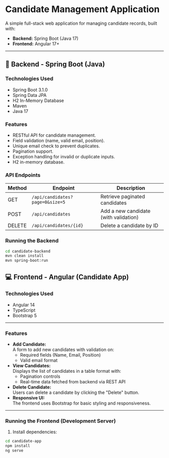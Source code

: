 # Candidate Management Application

A simple full-stack web application for managing candidate records, built with:

- **Backend:** Spring Boot (Java 17)
- **Frontend:** Angular 17+

---

## 🚀 Backend - Spring Boot (Java)

### Technologies Used

- Spring Boot 3.1.0
- Spring Data JPA
- H2 In-Memory Database
- Maven
- Java 17

### Features

- RESTful API for candidate management.
- Field validation (name, valid email, position).
- Unique email check to prevent duplicates.
- Pagination support.
- Exception handling for invalid or duplicate inputs.
- H2 in-memory database.

### API Endpoints

| Method | Endpoint                        | Description                      |
|--------|---------------------------------|----------------------------------|
| GET    | `/api/candidates?page=0&size=5` | Retrieve paginated candidates |
| POST   | `/api/candidates`               | Add a new candidate (with validation) |
| DELETE | `/api/candidates/{id}`          | Delete a candidate by ID         |

### Running the Backend

```bash
cd candidate-backend
mvn clean install
mvn spring-boot:run
```

## 💻 Frontend - Angular (Candidate App)

### Technologies Used

- Angular 14
- TypeScript
- Bootstrap 5

---

### Features

- **Add Candidate:**  
  A form to add new candidates with validation on:
  - Required fields (Name, Email, Position)
  - Valid email format
- **View Candidates:**  
  Displays the list of candidates in a table format with:
  - Pagination controls
  - Real-time data fetched from backend via REST API
- **Delete Candidate:**  
  Users can delete a candidate by clicking the "Delete" button.
- **Responsive UI:**  
  The frontend uses Bootstrap for basic styling and responsiveness.

---

### Running the Frontend (Development Server)

1. Install dependencies:

```bash
cd candidate-app
npm install
ng serve


